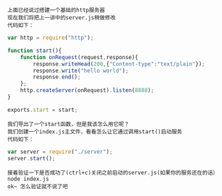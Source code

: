     上面已经说过搭建一个基础的http服务器
    现在我们将把上一讲中的server.js稍做修改
    代码如下：
```javascript
var http = require("http");

function start(){
	function onRequest(request,response){
		response.writeHead(200,{"Content-type":"text/plain"});
		response.write("hello world");
		response.end();
	};
	http.createServer(onRequest).listen(8888);
}

exports.start = start;
```
    我们导出了一个start函数，但是我该怎么用它呢？
    我们创建一个index.js主文件，看看怎么让它通过调用start()启动服务
    代码如下：
```javascript
var server = require("./server");
server.start();
```
    接着验证一下是否成功了(ctrl+c)关闭之前启动的server.js(如果你的服务还在的话）
    node index.js 
    ok~ 怎么验证就不说了吧
    
    
    
